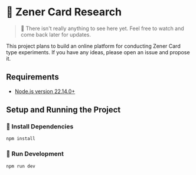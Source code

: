 # 🔮 Zener Card Research

> 🚨 There isn't really anything to see here yet. Feel free to watch and come back later for updates.

This project plans to build an online platform for conducting Zener Card type experiments. If you have any ideas, please open an issue and propose it.

## Requirements

- [Node.js version 22.14.0+](https://nodejs.org)

## Setup and Running the Project

### 👷 Install Dependencies
```bash
npm install
```

### 🏃 Run Development
```bash
npm run dev
```

